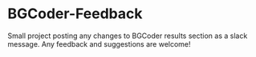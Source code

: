 # BGCoder-Feedback
Small project posting any changes to BGCoder results section as a slack message.
Any feedback and suggestions are welcome!
